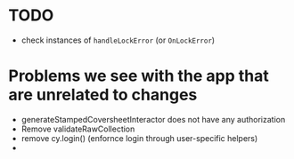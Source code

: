 # TODO

- check instances of `handleLockError` (or `OnLockError`)

# Problems we see with the app that are unrelated to changes

- generateStampedCoversheetInteractor does not have any authorization
- Remove validateRawCollection
- remove cy.login() (enfornce login through user-specific helpers)
-
